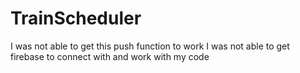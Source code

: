 # TrainScheduler

I was not able to get this push function to work
I was not able to get firebase to connect with and work with my code